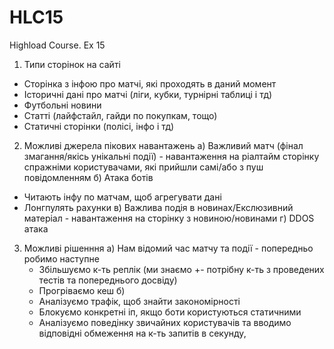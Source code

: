 # HLC15
Highload Course. Ex 15

1. Типи сторінок на сайті 
 - Сторінка з інфою про матчі, які проходять в даний момент
 - Історичні дані про матчі (ліги, кубки, турнірні таблиці і тд)
 - Футбольні новини
 - Статті (лайфстайл, гайди по покупкам, тощо)
 - Статичні сторінки (полісі, інфо і тд)
 
2. Можливі джерела пікових навантажень
 а) Важливий матч (фінал змагання/якісь унікальні події) - навантаження на ріалтайм сторінку спражніми користувачами, які прийшли самі/або з пуш повідомленням
 б) Атака ботів
  - Читають інфу по матчам, щоб агрегувати дані
  - Лонгпулять рахунки
 в) Важлива подія в новинах/Екслюзивний матеріал - навантаження на сторінку з новиною/новинами
 г) DDOS атака

3. Можливі рішенння
 а) Нам відомий час матчу та події - попередньо робимо наступне
   - Збільшуємо к-ть реплік (ми знаємо +- потрібну к-ть з проведених тестів та попереднього досвіду)
   - Прогріваємо кеш
 б) 
   - Аналізуємо трафік, щоб знайти закономірності
   - Блокуємо конкретні іп, якщо боти користуються статичними
   - Аналізуємо поведінку звичайних користувачів та вводимо відповідні обмеження на к-ть запитів в секунду, 
   
